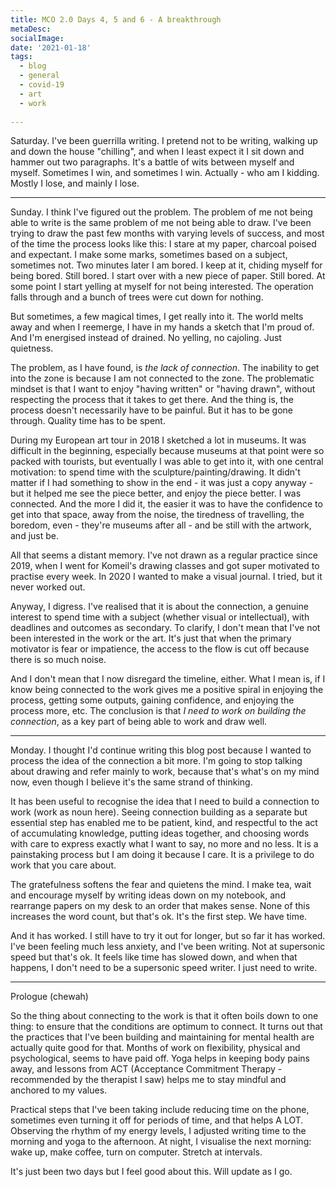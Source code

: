 ```yaml
---
title: MCO 2.0 Days 4, 5 and 6 - A breakthrough
metaDesc: 
socialImage:  
date: '2021-01-18'
tags:
  - blog
  - general
  - covid-19
  - art
  - work
  
--- 
```


Saturday. I've been guerrilla writing. I pretend not to be writing, walking up and down the house "chilling", and when I least expect it I sit down and hammer out two paragraphs. It's a battle of wits between myself and myself. Sometimes I win, and sometimes I win. Actually - who am I kidding. Mostly I lose, and mainly I lose. 

---

Sunday. I think I've figured out the problem. The problem of me not being able to write is the same problem of me not being able to draw. I've been trying to draw the past few months with varying levels of success, and most of the time the process looks like this: I stare at my paper, charcoal poised and expectant. I make some marks, sometimes based on a subject, sometimes not. Two minutes later I am bored. I keep at it, chiding myself for being bored. Still bored. I start over with a new piece of paper. Still bored. At some point I start yelling at myself for not being interested. The operation falls through and a bunch of trees were cut down for nothing. 

But sometimes, a few magical times, I get really into it. The world melts away and when I reemerge, I have in my hands a sketch that I'm proud of. And I'm energised instead of drained. No yelling, no cajoling. Just quietness. 

The problem, as I have found, is *the lack of connection*. The inability to get into the zone is because I am not connected to the zone. The problematic mindset is that I want to enjoy "having written" or "having drawn", without respecting the process that it takes to get there. And the thing is, the process doesn't necessarily have to be painful. But it has to be gone through. Quality time has to be spent. 

During my European art tour in 2018 I sketched a lot in museums. It was difficult in the beginning, especially because museums at that point were so packed with tourists, but eventually I was able to get into it, with one central motivation: to spend time with the sculpture/painting/drawing. It didn't matter if I had something to show in the end - it was just a copy anyway - but it helped me see the piece better, and enjoy the piece better. I was connected. And the more I did it, the easier it was to have the confidence to get into that space, away from the noise, the tiredness of travelling, the boredom, even - they're museums after all - and be still with the artwork, and just be. 

All that seems a distant memory. I've not drawn as a regular practice since 2019, when I went for Komeil's drawing classes and got super motivated to practise every week. In 2020 I wanted to make a visual journal. I tried, but it never worked out. 

Anyway, I digress. I've realised that it is about the connection, a genuine interest to spend time with a subject (whether visual or intellectual), with deadlines and outcomes as secondary. To clarify, I don't mean that I've not been interested in the work or the art. It's just that when the primary motivator is fear or impatience, the access to the flow is cut off because there is so much noise. 

And I don't mean that I now disregard the timeline, either. What I mean is, if I know being connected to the work gives me a positive spiral in enjoying the process, getting some outputs, gaining confidence, and enjoying the process more, etc. The conclusion is that *I need to work on building the connection*, as a key part of being able to work and draw well. 

---

Monday. I thought I'd continue writing this blog post because I wanted to process the idea of the connection a bit more. I'm going to stop talking about drawing and refer mainly to work, because that's what's on my mind now, even though I believe it's the same strand of thinking.

It has been useful to recognise the idea that I need to build a connection to work (work as noun here). Seeing connection building as a separate but essential step has enabled me to be patient, kind, and respectful to the act of accumulating knowledge, putting ideas together, and choosing words with care to express exactly what I want to say, no more and no less. It is a painstaking process but I am doing it because I care. It is a privilege to do work that you care about. 

The gratefulness softens the fear and quietens the mind. I make tea, wait and encourage myself by writing ideas down on my notebook, and rearrange papers on my desk to an order that makes sense. None of this increases the word count, but that's ok. It's the first step. We have time.

And it has worked. I still have to try it out for longer, but so far it has worked. I've been feeling much less anxiety, and I've been writing. Not at supersonic speed but that's ok. It feels like time has slowed down, and when that happens, I don't need to be a supersonic speed writer. I just need to write.   

---    

Prologue (chewah)

So the thing about connecting to the work is that it often boils down to one thing: to ensure that the conditions are optimum to connect. It turns out that the practices that I've been building and maintaining for mental health are actually quite good for that. Months of work on flexibility, physical and psychological, seems to have paid off. Yoga helps in keeping body pains away, and lessons from ACT (Acceptance Commitment Therapy - recommended by the therapist I saw) helps me to stay mindful and anchored to my values. 

Practical steps that I've been taking include reducing time on the phone, sometimes even turning it off for periods of time, and that helps A LOT. Observing the rhythm of my energy levels, I adjusted writing time to the morning and yoga to the afternoon. At night, I visualise the next morning: wake up, make coffee, turn on computer. Stretch at intervals. 

It's just been two days but I feel good about this. Will update as I go. 